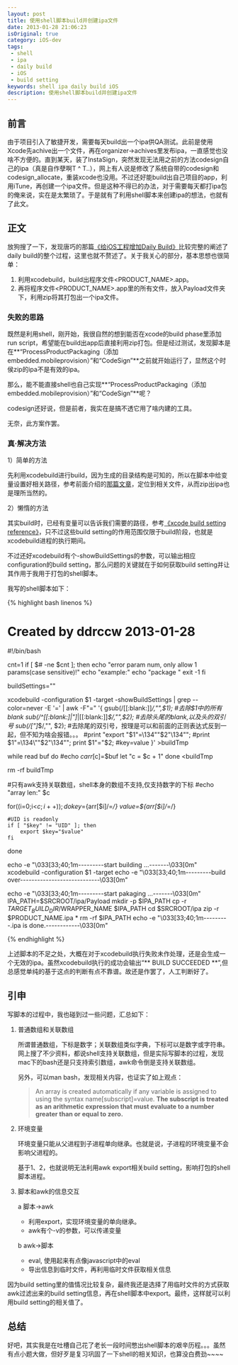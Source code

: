 ```yaml
---
layout: post
title: 使用shell脚本build并创建ipa文件
date: 2013-01-28 21:06:23
isOriginal: true
category: iOS-dev
tags:
 - shell
 - ipa
 - daily build
 - iOS
 - build setting
keywords: shell ipa daily build iOS
description: 使用shell脚本build并创建ipa文件
---
```



## 前言

由于项目引入了敏捷开发，需要每天build出一个ipa供QA测试。此前是使用Xcode先achive出一个文件，再在organizer->achives里发布ipa，一直感觉也没啥不方便的。直到某天，装了InstaSign，突然发现无法用之前的方法codesign自己的ipa（真是自作孽啊T ^ T..），网上有人说是修改了系统自带的codesign和codesign_allocate，重装xcode也没用。不过还好能build出自己项目的app，利用iTune，再创建一个ipa文件。但是这种不得已的办法，对于需要每天都打ipa包的俺来说，实在是太繁琐了。于是就有了利用shell脚本来创建ipa的想法，也就有了此文。

## 正文

放狗搜了一下，发现唐巧的那篇[《给iOS工程增加Daily Build》][1]比较完整的阐述了daily build的整个过程，这里也就不赘述了。关于我关心的部分，基本思想也很简单：

1. 利用xcodebuild，build出程序文件\<PRODUCT_NAME\>.app。
2. 再将程序文件\<PRODUCT_NAME\>.app里的所有文件，放入Payload文件夹下，利用zip将其打包出一个ipa文件。

### 失败的思路
既然是利用shell，刚开始，我很自然的想到能否在xcode的build phase里添加run script，希望能在build出app后直接利用zip打包。但是经过测试，发现脚本是在**“ProcessProductPackaging（添加embedded.mobileprovision）”和“CodeSign”**之前就开始运行了，显然这个时侯zip的ipa不是有效的ipa。

那么，能不能直接shell也自己实现**“ProcessProductPackaging（添加embedded.mobileprovision）”和“CodeSign”**呢？

codesign还好说，但是前者，我实在是搞不透它用了啥内建的工具。

无奈，此方案作罢。


### 真·解决方法

1）简单的方法

先利用xcodebuild进行build，因为生成的目录结构是可知的，所以在脚本中给变量设置好相关路径，参考前面介绍的[那篇文章][1]，定位到相关文件，从而zip出ipa也是理所当然的。

2）懒惰的方法

其实build时，已经有变量可以告诉我们需要的路径，参考[《xcode build setting reference》][2]，只不过这些build setting的作用范围仅限于build阶段，也就是xcodebuild进程的执行期间。

不过还好xcodebuild有个-showBuildSettings的参数，可以输出相应configuration的build setting，那么问题的关键就在于如何获取build setting并让其作用于我用于打包的shell脚本。

我写的shell脚本如下：

{% highlight bash linenos %}

# Created by ddrccw 2013-01-28
#!/bin/bash

cnt=1
if [ $# -ne $cnt ]; then
	echo "error param num, only allow 1 params(case sensitive)!"
	echo "example:"
	echo "package <configration> "
	exit -1
fi

buildSettings=""

xcodebuild -configuration $1 -target <ProductName> -showBuildSettings | grep --color=never -E '=' | awk -F"=" '{
	gsub(/[[:blank:]]*/,"",$1);                  #去除$1中的所有blank
	sub(/^[[:blank:]|"]*|[[:blank:]]*$/,"",$2);  #去除头尾的blank,以及头的双引号
	sub(/["]*$/,"", $2);    #去除尾的双引号，按理是可以和前面的正则表达式反到一起，但不知为啥会报错。。。
	#print "export "$1"=\134\""$2"\134\"";
	#print $1"=\134\""$2"\134\"";
	print $1"="$2;   #key=value
}' >buildTmp

while read buf
do
	#echo $c
	arr[$c]=$buf
	let "c = $c + 1"
done <buildTmp

rm -rf buildTmp

#只有awk支持关联数组，shell本身的数组不支持,仅支持数字的下标
#echo "array len:" $c

for((i=0;i<$c;i++));
do
	key=${arr[$i]/=*/}
	value=${arr[$i]/*=/}

	#UID is readonly
	if [ "$key" != "UID" ]; then
		export $key="$value"
	fi
done

echo -e "\033[33;40;1m---------start building <ProductName>...-------\033[0m"
xcodebuild -configuration $1 -target <ProductName>
echo -e "\033[33;40;1m---------build over----------------------------\033[0m"

echo -e "\033[33;40;1m---------start pakaging <ProductName>...-------\033[0m"
IPA_PATH=$SRCROOT/ipa/Payload
mkdir -p $IPA_PATH
cp -r $TARGET_BUILD_DIR/$WRAPPER_NAME $IPA_PATH
cd $SRCROOT/ipa
zip -r $PRODUCT_NAME.ipa *
rm -rf $IPA_PATH
echo -e "\033[33;40;1m---------<ProductName>.ipa is done.------------\033[0m"

{% endhighlight %}

上述脚本的不足之处，大概在对于xcodebuild执行失败未作处理，还是会生成一个无效的ipa。虽然xcodebuild执行的成功会输出“\*\* BUILD SUCCEEDED \*\*”,但总感觉单纯的基于这点的判断有点不靠谱。故还是作罢了，人工判断好了。

## 引申

写脚本的过程中，我也碰到过一些问题，汇总如下：

1. 普通数组和关联数组
	
	所谓普通数组，下标是数字；关联数组类似字典，下标可以是数字或字符串。网上搜了不少资料，都说shell支持关联数组，但是实际写脚本的过程，发现mac下的bash还是只支持索引数组，awk命令倒是支持关联数组。
	
	另外，可以man bash，发现相关内容，也证实了如上观点：
	
	>An array is created automatically if any variable is assigned to using the syntax name[subscript]=value.  **The subscript is treated as an arithmetic expression that must evaluate to a number greater than or equal to zero.**

2. 环境变量
	
	环境变量只能从父进程到子进程单向继承。也就是说，子进程的环境变量不会影响父进程的。
	
	基于1、2，也就说明无法利用awk export相关build setting，影响打包的shell脚本进程。

3. 脚本和awk的信息交互
	
	a 脚本->awk

	* 利用export，实现环境变量的单向继承。
	* awk有个-v的参数，可以传递变量
	
	b awk->脚本

	* eval, 使用起来有点像javascript中的eval
	* 导出信息到临时文件，再利用临时文件获取相关信息
	
因为build setting里的值情况比较复杂，最终我还是选择了用临时文件的方式获取awk过滤出来的build setting信息，再在shell脚本中export。最终，这样就可以利用build setting的相关值了。

## 总结

好吧，其实我是在吐槽自己花了老长一段时间憋出shell脚本的艰辛历程。。。虽然有点小题大做，但好歹是复习巩固了一下shell的相关知识，也算没白费劲~~~~


[1]: http://blog.devtang.com/blog/2012/02/16/apply-daily-build-in-ios-project/ "tangqiao"

[2]: http://developer.apple.com/library/mac/#documentation/developertools/Reference/XcodeBuildSettingRef/0-Introduction/introduction.html "xcode build setting"